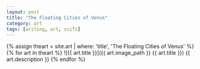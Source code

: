 ```yaml
---
layout: post
title: "The Floating Cities of Venus"
category: art
tags: [writing, art, scifi]
---
```

{% assign theart = site.art | where: 'title', 'The Floating Cities of Venus' %}
{% for art in theart %}
    ![{{ art.title }}]({{ art.image_path }} {{ art.title }})
    {{ art.description }}
{% endfor %}